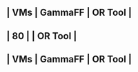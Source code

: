 |   VMs   |   GammaFF  |   OR Tool  |
-------------------------------------
|   80    |     |   OR Tool  |
-------------------------------------
|   VMs   |   GammaFF  |   OR Tool  |
-------------------------------------
